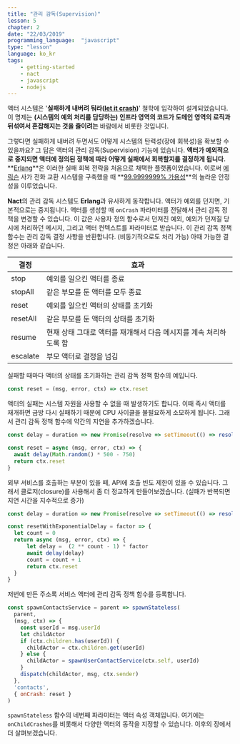 ```yaml
---
title: "관리 감독(Supervision)"
lesson: 5
chapter: 2
date: "22/03/2019"
programming_language:  "javascript"
type: "lesson"
language: ko_kr
tags:
    - getting-started
    - nact
    - javascript
    - nodejs
---
```


액터 시스템은 '**실패하게 내버려 둬라([let it crash](http://wiki.c2.com/?LetItCrash))**' 철학에 입각하여 설계되었습니다. 이 명제는 **(시스템의 예외 처리를 담당하는) 인프라 영역의 코드가 도메인 영역의 로직과 뒤섞여서 혼잡해지는 것을 줄이려는** 바람에서 비롯한 것입니다.

그렇다면 실패하게 내버려 두면서도 어떻게 시스템의 탄력성(장애 회복성)을 확보할 수 있을까요? 그 답은 액터의 관리 감독(Supervision) 기능에 있습니다. **액터가 예외적으로 중지되면 액터에 정의된 정책에 따라 어떻게 실패에서 회복할지를 결정하게 됩니다.** **[Erlang](https://ko.wikipedia.org/wiki/얼랭)**은 이러한 실패 회복 전략을 처음으로 채택한 플랫폼이었습니다. 이로써 [에릭슨](https://ko.wikipedia.org/wiki/에릭슨) 사가 전화 교환 시스템을 구축했을 때 **[99.9999999% 가용성](https://ko.wikipedia.org/wiki/고가용성)**의 놀라운 안정성을 이루었습니다.

**Nact**의 관리 감독 시스템도 **Erlang**과 유사하게 동작합니다. 액터가 예외를 던지면, 기본적으로는 중지됩니다. 액터를 생성할 때 `onCrash` 파라미터를 전달해서 관리 감독 정책을 변경할 수 있습니다. 이 값은 사용자 정의 함수로서 던져진 예외, 예외가 던져질 당시에 처리하던 메시지, 그리고 액터 컨텍스트를 파라미터로 받습니다. 이 관리 감독 정책 함수는 관리 감독 결정 사항을 반환합니다. (비동기적으로도 처리 가능) 아때 가능한 결정은 아래와 같습니다.

| 결정 | 효과 |
|---|---|
| stop | 예외를 일으킨 액터를 종료 |
| stopAll | 같은 부모를 둔 액터를 모두 종료 |
| reset | 예외를 일으킨 액터의 상태를 초기화 |
| resetAll | 같은 부모를 둔 액터의 상태를 초기화 |
| resume | 현재 상태 그대로 액터를 재개해서 다음 메시지를 계속 처리하도록 함 |
| escalate | 부모 액터로 결정을 넘김 |

실패할 때마다 액터의 상태를 초기화하는 관리 감독 정책 함수의 예입니다.

```javascript
const reset = (msg, error, ctx) => ctx.reset
```

액터의 실패는 시스템 자원을 사용할 수 없을 때 발생하기도 합니다. 이때 즉시 액터를 재개하면 금방 다시 실패하기 때문에 CPU 사이클을 불필요하게 소모하게 됩니다. 그래서 관리 감독 정책 함수에 약간의 지연을 추가하겠습니다.

```javascript
const delay = duration => new Promise(resolve => setTimeout(() => resolve(), duration))

const reset = async (msg, error, ctx) => {
  await delay(Math.random() * 500 - 750)
  return ctx.reset
}
```

외부 서비스를 호출하는 부분이 있을 떼, API에 호출 빈도 제한이 있을 수 있습니다. 그래서 클로저(closure)를 사용해서 좀 더 정교하게 만들어보겠습니다. (실패가 반복되면 지연 시간을 지수적으로 증가)

```javascript
const delay = duration => new Promise(resolve => setTimeout(() => resolve(), duration))

const resetWithExponentialDelay = factor => {
  let count = 0
  return async (msg, error, ctx) => {                
      let delay =  (2 ** count - 1) * factor
      await delay(delay)
      count = count + 1
      return ctx.reset
  }
}
```

저번에 만든 주소록 서비스 액터에 관리 감독 정책 함수를 등록합니다.

```javascript
const spawnContactsService = parent => spawnStateless(
  parent,
  (msg, ctx) => {
    const userId = msg.userId
    let childActor
    if (ctx.children.has(userId)) {
      childActor = ctx.children.get(userId)
    } else {
      childActor = spawnUserContactService(ctx.self, userId)
    }
    dispatch(childActor, msg, ctx.sender)
  },
  'contacts',
  { onCrash: reset }
)
```

`spawnStateless` 함수의 네번째 파라미터는 액터 속성 객체입니다. 여기에는 `onChildCrashes`를 비롯해서 다양한 액터의 동작을 지정할 수 있습니다. 이후의 장에서 더 살펴보겠습니다.
